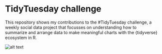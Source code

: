 # TidyTuesday challenge

This repository shows my contributions to the #TidyTuesday challenge, a weekly social data project that focusses on understanding how to summarize and arrange data to make meaningful charts with the {tidyverse} ecosystem in R.

![alt text](https://github.com/[FeFinotto]/[tidy-tuesday]/[Images]/2020_20_Coffee_Ratings.jpg?raw=true)
